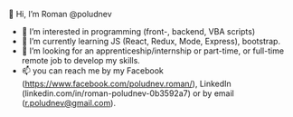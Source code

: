  👋 Hi, I’m Roman @poludnev
- 👀 I’m interested in programming (front-, backend, VBA scripts)
- 🌱 I’m currently learning JS (React, Redux, Mode, Express), bootstrap.
- 💞️ I’m looking for an apprenticeship/internship or part-time, or full-time remote job to develop my skills.
- 📫 you can reach me by my Facebook (https://www.facebook.com/poludnev.roman/), LinkedIn (linkedin.com/in/roman-poludnev-0b3592a7) or by email (r.poludnev@gmail.com).

<!---
poludnev/poludnev is a ✨ special ✨ repository because its `README.md` (this file) appears on your GitHub profile.
You can click the Preview link to take a look at your changes.
--->
